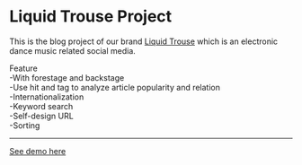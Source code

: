 # Liquid Trouse Project
This is the blog project of our brand <a href="https://www.facebook.com/LiquidTrouse/">Liquid Trouse</a> which is an electronic dance music related social media.

Feature
<br/>
-With forestage and backstage
<br/>
-Use hit and tag to analyze article popularity and relation
<br/>
-Internationalization
<br/>
-Keyword search
<br/>
-Self-design URL
<br/>
-Sorting

-----------------------------------------------------------

<a href="http://liquidtrouse.azurewebsites.net/liquidtrouse/default">See demo here</a>
